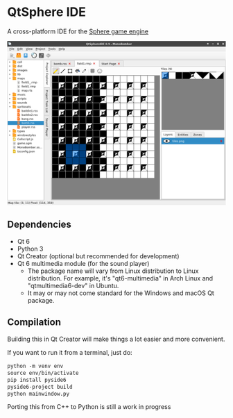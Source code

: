 # QtSphere IDE
A cross-platform IDE for the [Sphere game engine](http://spheredev.org)

![Screenshot](screenshots/screenshot-map.png)

## Dependencies
* Qt 6
* Python 3
* Qt Creator (optional but recommended for development)
* Qt 6 multimedia module (for the sound player)
	* The package name will vary from Linux distribution to Linux distribution. For example, it's "qt6-multimedia" in Arch Linux and "qtmultimedia6-dev" in Ubuntu.
	* It may or may not come standard for the Windows and macOS Qt package.

## Compilation
Building this in Qt Creator will make things a lot easier and more convenient.

If you want to run it from a terminal, just do:

```Shell
python -m venv env
source env/bin/activate
pip install pyside6
pyside6-project build
python mainwindow.py
```
Porting this from C++ to Python is still a work in progress